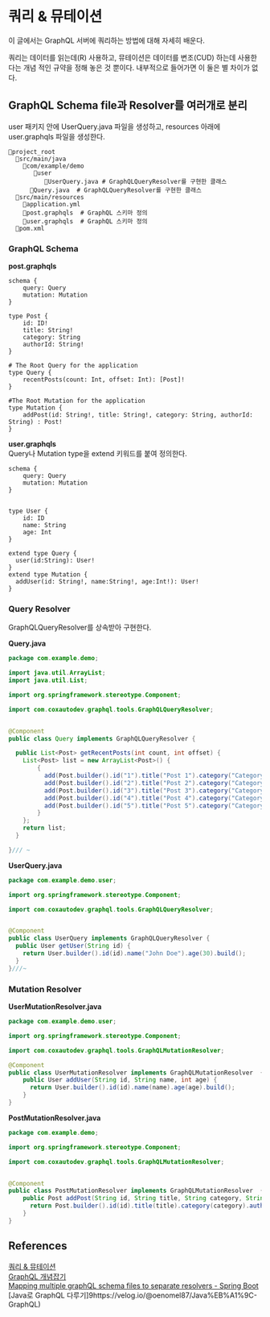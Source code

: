 # 쿼리 & 뮤테이션

이 글에서는 GraphQL 서버에 쿼리하는 방법에 대해 자세히 배운다. 

쿼리는 데이터를 읽는데(R) 사용하고, 뮤테이션은 데이터를 변조(CUD) 하는데 사용한다는 개념 적인 규약을 정해 놓은 것 뿐이다. 내부적으로 들어가면 이 둘은 별 차이가 없다. 


## GraphQL Schema file과 Resolver를 여러개로 분리 
user 패키지 안에 UserQuery.java 파일을 생성하고, resources  아래에 user.graphqls 파일을 생성한다. 
```
📁project_root
  📁src/main/java
    📁com/example/demo
       📁user
          📄UserQuery.java # GraphQLQueryResolver를 구현한 클래스 
      📄Query.java  # GraphQLQueryResolver를 구현한 클래스 
  📁src/main/resources
    📄application.yml
    📄post.graphqls  # GraphQL 스키마 정의 
    📄user.graphqls  # GraphQL 스키마 정의 
  📄pom.xml
```
### GraphQL Schema 
**post.graphqls**    
```
schema {
    query: Query
    mutation: Mutation
}

type Post {
    id: ID!
    title: String!
    category: String
    authorId: String!
}

# The Root Query for the application
type Query {
    recentPosts(count: Int, offset: Int): [Post]!
}

#The Root Mutation for the application
type Mutation {
    addPost(id: String!, title: String!, category: String, authorId: String) : Post!
}
```


**user.graphqls**    
Query나 Mutation type을  extend  키워드를 붙여 정의한다. 
```
schema {
    query: Query
    mutation: Mutation
}


type User {
    id: ID
    name: String
    age: Int
}

extend type Query {
  user(id:String): User!
}
extend type Mutation { 
  addUser(id: String!, name:String!, age:Int!): User!
}
```

### Query Resolver
GraphQLQueryResolver를 상속받아 구현한다. 

**Query.java**     
```java
package com.example.demo;

import java.util.ArrayList;
import java.util.List;

import org.springframework.stereotype.Component;

import com.coxautodev.graphql.tools.GraphQLQueryResolver;


@Component 
public class Query implements GraphQLQueryResolver {

  public List<Post> getRecentPosts(int count, int offset) {
    List<Post> list = new ArrayList<Post>() {
        {
          add(Post.builder().id("1").title("Post 1").category("Category 1").authorId("1").build());
          add(Post.builder().id("2").title("Post 2").category("Category 2").authorId("2").build());
          add(Post.builder().id("3").title("Post 3").category("Category 3").authorId("3").build());
          add(Post.builder().id("4").title("Post 4").category("Category 4").authorId("4").build());
          add(Post.builder().id("5").title("Post 5").category("Category 5").authorId("5").build());
        }
    };
    return list;
  }

}/// ~
```
**UserQuery.java**   
```java
package com.example.demo.user;

import org.springframework.stereotype.Component;

import com.coxautodev.graphql.tools.GraphQLQueryResolver;


@Component
public class UserQuery implements GraphQLQueryResolver {
  public User getUser(String id) {
    return User.builder().id(id).name("John Doe").age(30).build();
  }
}///~
```


### Mutation Resolver
**UserMutationResolver.java**
```java
package com.example.demo.user;

import org.springframework.stereotype.Component;

import com.coxautodev.graphql.tools.GraphQLMutationResolver;

@Component
public class UserMutationResolver implements GraphQLMutationResolver  {
    public User addUser(String id, String name, int age) {
      return User.builder().id(id).name(name).age(age).build();
    }
}
```
**PostMutationResolver.java**   
```java
package com.example.demo;

import org.springframework.stereotype.Component;

import com.coxautodev.graphql.tools.GraphQLMutationResolver;


@Component
public class PostMutationResolver implements GraphQLMutationResolver  {
    public Post addPost(String id, String title, String category, String authorId) {
      return Post.builder().id(id).title(title).category(category).authorId(authorId).build();
    }
}
```


## References
[쿼리 & 뮤테이션](https://graphql-kr.github.io/learn/queries/#)    
[GraphQL 개념잡기](https://tech.kakao.com/2019/08/01/graphql-basic/)    
[Mapping multiple graphQL schema files to separate resolvers - Spring Boot](https://stackoverflow.com/questions/60357247/mapping-multiple-graphql-schema-files-to-separate-resolvers-spring-boot)    
[Java로 GraphQL 다루기]9https://velog.io/@oenomel87/Java%EB%A1%9C-GraphQL)     
